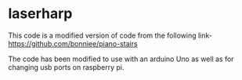 # laserharp

This code is a modified version of code from the following link-
https://github.com/bonniee/piano-stairs

The code has been modified to use with an arduino Uno as well as for changing usb ports on raspberry pi.
